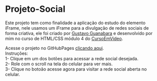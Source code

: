 # Projeto-Social

Este projeto tem como finalidade a aplicação do estudo do elemento iFrame, nele usamos um iFrame para a divulgação de redes sociais de forma criativa, ele foi criado por <a href="https://gustavoguanabara.github.io/">Gustavo Guanabara</a> e desenvolvido por mim no curso de HTML/CSS módulo 4 do <a href="https://www.cursoemvideo.com/">CursoEmVideo</a>.

Acesse o projeto no GitHubPages <a href="https://aly50n.github.io/Projeto-Social/">clicando aqui</a>.<br>
Instruções:<br>
1- Clique em um dos botões para acessar a rede social desejada.<br>
2- Role com o scroll na tela do celular para ver mais.<br>
3- Clique no botoão acesse agora para visitar a rede social aberta no celular.
